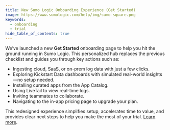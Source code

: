 ```yaml
---
title: New Sumo Logic Onboarding Experience (Get Started)
image: https://www.sumologic.com/help/img/sumo-square.png
keywords:
  - onboarding
  - trial
hide_table_of_contents: true    
---
```


We’ve launched a new **Get Started** onboarding page to help you hit the ground running in Sumo Logic. This personalized hub replaces the previous checklist and guides you through key actions such as:

* Ingesting cloud, SaaS, or on-prem log data with just a few clicks.
* Exploring Kickstart Data dashboards with simulated real-world insights—no setup needed.
* Installing curated apps from the App Catalog.
* Using LiveTail to view real-time logs.
* Inviting teammates to collaborate.
* Navigating to the in-app pricing page to upgrade your plan.

This redesigned experience simplifies setup, accelerates time to value, and provides clear next steps to help you make the most of your trial. [Learn more](/docs/get-started/quickstart).
